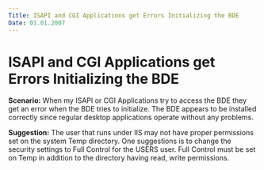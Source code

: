 ```yaml
---
Title: ISAPI and CGI Applications get Errors Initializing the BDE
Date: 01.01.2007
---
```



ISAPI and CGI Applications get Errors Initializing the BDE
==========================================================

**Scenario:**  When my ISAPI or CGI Applications try to access the BDE they
get an error when the BDE tries to initialize. The BDE appears to be
installed correctly since regular desktop applications operate without
any problems.

**Suggestion:**  The user that runs under IIS may not have proper
permissions set on the system Temp directory. One suggestions is to
change the security settings to Full Control for the USERS user. Full
Control must be set on Temp in addition to the directory having read,
write permissions. 
